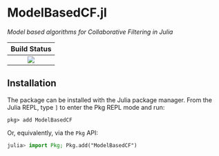 # ModelBasedCF.jl

*Model based algorithms for Collaborative Filtering in Julia*

| **Build Status**                                                                                |
|:-----------------------------------------------------------------------------------------------:|
| [![][docs-dev-img]][docs-dev-url] | [![][travis-img]][travis-url] [![][coverage-img]][coverage-url] [![][codecov-img]][codecov-url] |


## Installation

The package can be installed with the Julia package manager.
From the Julia REPL, type `]` to enter the Pkg REPL mode and run:

```
pkg> add ModelBasedCF
```

Or, equivalently, via the `Pkg` API:

```julia
julia> import Pkg; Pkg.add("ModelBasedCF")
```

[contrib-url]: https://juliadocs.github.io/Documenter.jl/latest/man/contributing/

[docs-dev-img]: https://img.shields.io/badge/docs-dev-blue.svg
[docs-dev-url]: https://juliarecsys.github.io/ModelBasedCF.jl/latest

[docs-stable-img]: https://img.shields.io/badge/docs-stable-blue.svg
[docs-stable-url]: https://juliarecsys.github.io/ModelBasedCF.jl/stable

[travis-img]: https://travis-ci.org/JuliaRecsys/ModelBasedCF.jl.svg?branch=master
[travis-url]: https://travis-ci.org/JuliaRecsys/ModelBasedCF.jl

[appveyor-img]: https://ci.appveyor.com/api/projects/status/xx7nimfpnl1r4gx0?svg=true
[appveyor-url]: https://ci.appveyor.com/project/JuliaDocs/documenter-jl

[codecov-img]: https://codecov.io/gh/JuliaRecsys/ModelBasedCF.jl/branch/master/graph/badge.svg
[codecov-url]: https://codecov.io/gh/JuliaRecsys/ModelBasedCF.jl

[coverage-img]: https://coveralls.io/repos/JuliaRecsys/ModelBasedCF.jl/badge.svg?branch=master&service=github
[coverage-url]: https://coveralls.io/github/JuliaRecsys/ModelBasedCF.jl?branch=master

[issues-url]: https://github.com/JuliaRecsys/ModelBasedCF.jl/issues
